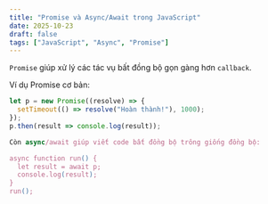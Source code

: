 ```yaml
---
title: "Promise và Async/Await trong JavaScript"
date: 2025-10-23
draft: false
tags: ["JavaScript", "Async", "Promise"]
---
```


`Promise` giúp xử lý các tác vụ bất đồng bộ gọn gàng hơn `callback`.

Ví dụ Promise cơ bản:
```javascript
let p = new Promise((resolve) => {
  setTimeout(() => resolve("Hoàn thành!"), 1000);
});
p.then(result => console.log(result));

Còn async/await giúp viết code bất đồng bộ trông giống đồng bộ:

async function run() {
  let result = await p;
  console.log(result);
}
run();